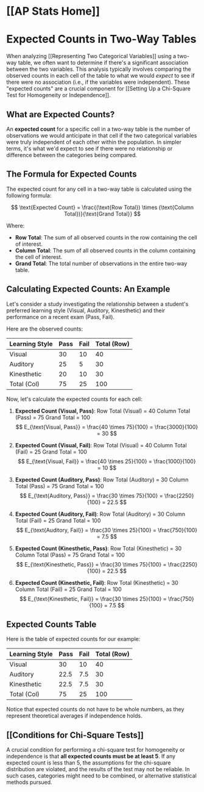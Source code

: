 # [[AP Stats Home]]
# Expected Counts in Two-Way Tables

When analyzing [[Representing Two Categorical Variables]] using a two-way table, we often want to determine if there's a significant association between the two variables. This analysis typically involves comparing the observed counts in each cell of the table to what we would *expect* to see if there were no association (i.e., if the variables were independent). These "expected counts" are a crucial component for [[Setting Up a Chi-Square Test for Homogeneity or Independence]].

## What are Expected Counts?

An **expected count** for a specific cell in a two-way table is the number of observations we would anticipate in that cell if the two categorical variables were truly independent of each other within the population. In simpler terms, it's what we'd expect to see if there were no relationship or difference between the categories being compared.

## The Formula for Expected Counts

The expected count for any cell in a two-way table is calculated using the following formula:

$$
\text{Expected Count} = \frac{(\text{Row Total}) \times (\text{Column Total})}{\text{Grand Total}}
$$

Where:
*   **Row Total**: The sum of all observed counts in the row containing the cell of interest.
*   **Column Total**: The sum of all observed counts in the column containing the cell of interest.
*   **Grand Total**: The total number of observations in the entire two-way table.

## Calculating Expected Counts: An Example

Let's consider a study investigating the relationship between a student's preferred learning style (Visual, Auditory, Kinesthetic) and their performance on a recent exam (Pass, Fail).

Here are the observed counts:

| Learning Style | Pass | Fail | Total (Row) |
| :------------- | :--- | :--- | :---------- |
| Visual         | 30   | 10   | 40          |
| Auditory       | 25   | 5    | 30          |
| Kinesthetic    | 20   | 10   | 30          |
| Total (Col)    | 75   | 25   | 100         |

Now, let's calculate the expected counts for each cell:

1.  **Expected Count (Visual, Pass)**:
    Row Total (Visual) = 40
    Column Total (Pass) = 75
    Grand Total = 100
    $$
    E_{\text{Visual, Pass}} = \frac{40 \times 75}{100} = \frac{3000}{100} = 30
    $$

2.  **Expected Count (Visual, Fail)**:
    Row Total (Visual) = 40
    Column Total (Fail) = 25
    Grand Total = 100
    $$
    E_{\text{Visual, Fail}} = \frac{40 \times 25}{100} = \frac{1000}{100} = 10
    $$

3.  **Expected Count (Auditory, Pass)**:
    Row Total (Auditory) = 30
    Column Total (Pass) = 75
    Grand Total = 100
    $$
    E_{\text{Auditory, Pass}} = \frac{30 \times 75}{100} = \frac{2250}{100} = 22.5
    $$

4.  **Expected Count (Auditory, Fail)**:
    Row Total (Auditory) = 30
    Column Total (Fail) = 25
    Grand Total = 100
    $$
    E_{\text{Auditory, Fail}} = \frac{30 \times 25}{100} = \frac{750}{100} = 7.5
    $$

5.  **Expected Count (Kinesthetic, Pass)**:
    Row Total (Kinesthetic) = 30
    Column Total (Pass) = 75
    Grand Total = 100
    $$
    E_{\text{Kinesthetic, Pass}} = \frac{30 \times 75}{100} = \frac{2250}{100} = 22.5
    $$

6.  **Expected Count (Kinesthetic, Fail)**:
    Row Total (Kinesthetic) = 30
    Column Total (Fail) = 25
    Grand Total = 100
    $$
    E_{\text{Kinesthetic, Fail}} = \frac{30 \times 25}{100} = \frac{750}{100} = 7.5
    $$

## Expected Counts Table

Here is the table of expected counts for our example:

| Learning Style | Pass | Fail | Total (Row) |
| :------------- | :--- | :--- | :---------- |
| Visual         | 30   | 10   | 40          |
| Auditory       | 22.5 | 7.5  | 30          |
| Kinesthetic    | 22.5 | 7.5  | 30          |
| Total (Col)    | 75   | 25   | 100         |

Notice that expected counts do not have to be whole numbers, as they represent theoretical averages if independence holds.

## [[Conditions for Chi-Square Tests]]

A crucial condition for performing a chi-square test for homogeneity or independence is that **all expected counts must be at least 5**. If any expected count is less than 5, the assumptions for the chi-square distribution are violated, and the results of the test may not be reliable. In such cases, categories might need to be combined, or alternative statistical methods pursued.